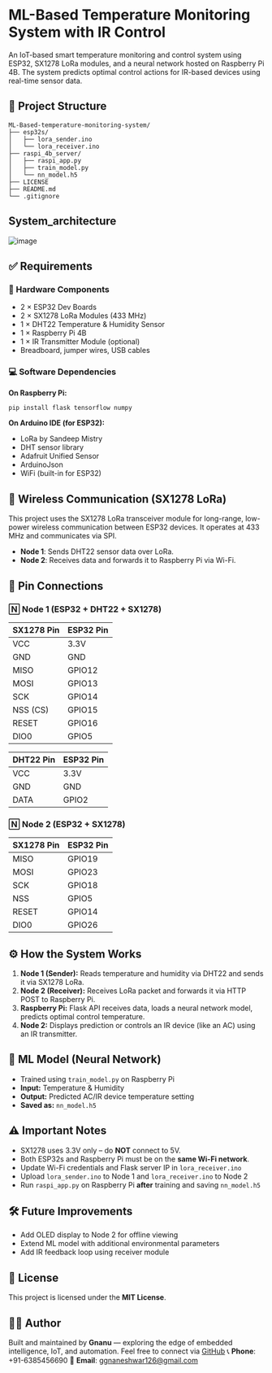 # ML-Based Temperature Monitoring System with IR Control

An IoT-based smart temperature monitoring and control system using ESP32, SX1278 LoRa modules, and a neural network hosted on Raspberry Pi 4B. The system predicts optimal control actions for IR-based devices using real-time sensor data.

## 📆 Project Structure

```
ML-Based-temperature-monitoring-system/
├── esp32s/
│   ├── lora_sender.ino
│   └── lora_receiver.ino
├── raspi_4b_server/
│   ├── raspi_app.py
│   ├── train_model.py
│   └── nn_model.h5
├── LICENSE
├── README.md
└── .gitignore
```
## System_architecture

![image](https://github.com/user-attachments/assets/c092c42b-8b3f-462f-bc4f-74f35808cb32)


## ✅ Requirements

### 🔧 Hardware Components

* 2 × ESP32 Dev Boards
* 2 × SX1278 LoRa Modules (433 MHz)
* 1 × DHT22 Temperature & Humidity Sensor
* 1 × Raspberry Pi 4B
* 1 × IR Transmitter Module (optional)
* Breadboard, jumper wires, USB cables

### 💻 Software Dependencies

**On Raspberry Pi:**

```bash
pip install flask tensorflow numpy
```

**On Arduino IDE (for ESP32):**

* LoRa by Sandeep Mistry
* DHT sensor library
* Adafruit Unified Sensor
* ArduinoJson
* WiFi (built-in for ESP32)

## 📁 Wireless Communication (SX1278 LoRa)

This project uses the SX1278 LoRa transceiver module for long-range, low-power wireless communication between ESP32 devices. It operates at 433 MHz and communicates via SPI.

* **Node 1**: Sends DHT22 sensor data over LoRa.
* **Node 2**: Receives data and forwards it to Raspberry Pi via Wi-Fi.

## 🔌 Pin Connections

### 🄽 Node 1 (ESP32 + DHT22 + SX1278)

| SX1278 Pin | ESP32 Pin |
| ---------- | --------- |
| VCC        | 3.3V      |
| GND        | GND       |
| MISO       | GPIO12    |
| MOSI       | GPIO13    |
| SCK        | GPIO14    |
| NSS (CS)   | GPIO15    |
| RESET      | GPIO16    |
| DIO0       | GPIO5     |

| DHT22 Pin | ESP32 Pin |
| --------- | --------- |
| VCC       | 3.3V      |
| GND       | GND       |
| DATA      | GPIO2     |

### 🄽 Node 2 (ESP32 + SX1278)

| SX1278 Pin | ESP32 Pin |
| ---------- | --------- |
| MISO       | GPIO19    |
| MOSI       | GPIO23    |
| SCK        | GPIO18    |
| NSS        | GPIO5     |
| RESET      | GPIO14    |
| DIO0       | GPIO26    |

## ⚙️ How the System Works

1. **Node 1 (Sender):** Reads temperature and humidity via DHT22 and sends it via SX1278 LoRa.
2. **Node 2 (Receiver):** Receives LoRa packet and forwards it via HTTP POST to Raspberry Pi.
3. **Raspberry Pi:** Flask API receives data, loads a neural network model, predicts optimal control temperature.
4. **Node 2:** Displays prediction or controls an IR device (like an AC) using an IR transmitter.

## 🧠 ML Model (Neural Network)

* Trained using `train_model.py` on Raspberry Pi
* **Input:** Temperature & Humidity
* **Output:** Predicted AC/IR device temperature setting
* **Saved as:** `nn_model.h5`

## ⚠️ Important Notes

* SX1278 uses 3.3V only – do **NOT** connect to 5V.
* Both ESP32s and Raspberry Pi must be on the **same Wi-Fi network**.
* Update Wi-Fi credentials and Flask server IP in `lora_receiver.ino`
* Upload `lora_sender.ino` to Node 1 and `lora_receiver.ino` to Node 2
* Run `raspi_app.py` on Raspberry Pi **after** training and saving `nn_model.h5`

## 🛠️ Future Improvements

* Add OLED display to Node 2 for offline viewing
* Extend ML model with additional environmental parameters
* Add IR feedback loop using receiver module

## 📄 License

This project is licensed under the **MIT License**.

## 👨‍💻 Author

Built and maintained by **Gnanu** — exploring the edge of embedded intelligence, IoT, and automation.
Feel free to connect via [GitHub](https://github.com/Gnanu97)
📞 **Phone**: +91-6385456690
📧 **Email**: [ggnaneshwar126@gmail.com](mailto:ggnaneshwar126@gmail.com)
